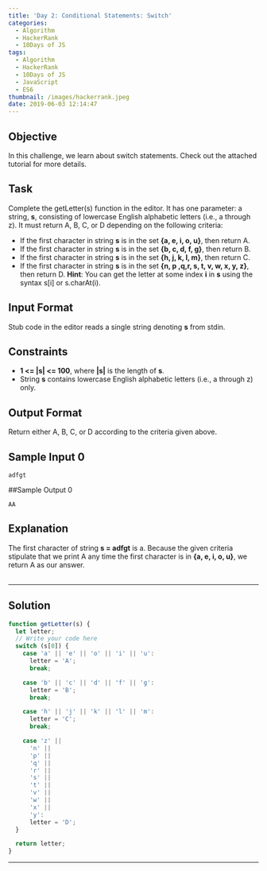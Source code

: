 ```yaml
---
title: 'Day 2: Conditional Statements: Switch'
categories:
  - Algorithm
  - HackerRank
  - 10Days of JS
tags:
  - Algorithm
  - HackerRank
  - 10Days of JS
  - JavaScript
  - ES6
thumbnail: /images/hackerrank.jpeg
date: 2019-06-03 12:14:47
---
```


## Objective

In this challenge, we learn about switch statements. Check out the attached tutorial for more details.

<!-- more -->

## Task

Complete the getLetter(s) function in the editor. It has one parameter: a string, **s**, consisting of lowercase English alphabetic letters (i.e., a through z). It must return A, B, C, or D depending on the following criteria:

- If the first character in string **s** is in the set **{a, e, i, o, u}**, then return A.
- If the first character in string **s** is in the set **{b, c, d, f, g}**, then return B.
- If the first character in string **s** is in the set **{h, j, k, l, m}**, then return C.
- If the first character in string **s** is in the set **{n, p ,q,r, s, t, v, w, x, y, z}**, then return D.
  **Hint**: You can get the letter at some index **i** in **s** using the syntax s[i] or s.charAt(i).

## Input Format

Stub code in the editor reads a single string denoting **s** from stdin.

## Constraints

- **1 <= |s| <= 100**, where **|s|** is the length of **s**.
- String **s** contains lowercase English alphabetic letters (i.e., a through z) only.

## Output Format

Return either A, B, C, or D according to the criteria given above.

## Sample Input 0

```
adfgt
```

##Sample Output 0

```
AA
```

## Explanation

The first character of string **s = adfgt** is a. Because the given criteria stipulate that we print A any time the first character is in **{a, e, i, o, u}**, we return A as our answer.
<br/>
<br/>

---

## Solution

```javascript
function getLetter(s) {
  let letter;
  // Write your code here
  switch (s[0]) {
    case 'a' || 'e' || 'o' || 'i' || 'u':
      letter = 'A';
      break;

    case 'b' || 'c' || 'd' || 'f' || 'g':
      letter = 'B';
      break;

    case 'h' || 'j' || 'k' || 'l' || 'm':
      letter = 'C';
      break;

    case 'z' ||
      'n' ||
      'p' ||
      'q' ||
      'r' ||
      's' ||
      't' ||
      'v' ||
      'w' ||
      'x' ||
      'y':
      letter = 'D';
  }

  return letter;
}
```

---
